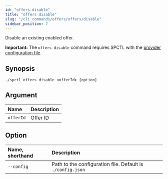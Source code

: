 ```yaml
---
id: "offers-disable"
title: "offers disable"
slug: "/cli_commands/offers/offers/disable"
sidebar_position: 7
---
```


Disable an existing enabled offer.

**Important:** The `offers disable` command requires SPCTL with the [provider configuration file](/developers/cli_guides/configure#for-offer-providers).

## Synopsis

```
./spctl offers disable <offerId> [option]
```

## Argument

| **Name** | **Description**                 |
|:---------|:--------------------------------|
| `offerId`     | Offer ID  |

## Option

| **Name, shorthand** |**Description**                |
|:--------------------|:-------------------------------|
| `--config`          |Path to the configuration file. Default is `./config.json` |